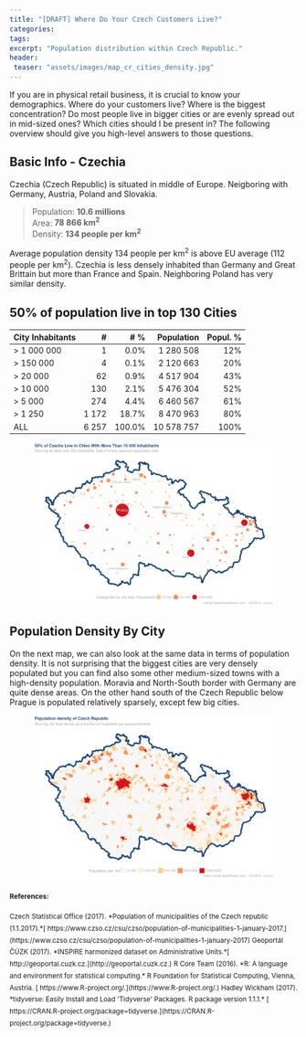```yaml
---
title: "[DRAFT] Where Do Your Czech Customers Live?"
categories:
tags:
excerpt: "Population distribution within Czech Republic."
header:
 teaser: "assets/images/map_cr_cities_density.jpg"
---
```

If you are in physical retail business, it is crucial to know your demographics. Where do your customers live? Where is the biggest concentration? Do most people live in bigger cities or are evenly spread out in mid-sized ones? Which cities should I be present in? The following overview should give you high-level answers to those questions.

## Basic Info - Czechia
Czechia (Czech Republic) is situated in middle of Europe. Neigboring with Germany, Austria, Poland and Slovakia.

> Population: **10.6 millions**  
> Area: **78 866 km<sup>2</sup>**  
> Density: **134 people per km<sup>2</sup>**

Average population density 134 people per km<sup>2</sup> is above EU average (112 people per km<sup>2</sup>). Czechia is less densely inhabited than Germany and Great Brittain but more than France and Spain. Neighboring Poland has very similar density.

## 50% of population live in top 130 Cities

| City Inhabitants | #      | # % | Population | Popul. %  |
|--------|-----:| ------:|----------:|-------:|
| > 1 000 000  | 1     | 0.0%  | 1 280 508  | 12%  | 
| > 150 000    | 4     | 0.1%  | 2 120 663  | 20%  | 
| > 20 000     | 62    | 0.9%  | 4 517 904  | 43%  |
| > 10 000     | 130   | 2.1%  | 5 476 304  | 52%  |
| > 5 000      | 274   | 4.4%  | 6 460 567  | 61%  |
| > 1 250      | 1 172 |18.7%  | 8 470 963  | 80%  |
| ALL           | 6 257 |100.0% |10 578 757  | 100% |

<figure>
    <a href="/assets/images/map_cr_cities_bubbles.jpg"><img src="/assets/images/map_cr_cities_bubbles.jpg"></a>
    <figcaption></figcaption>
</figure>

## Population Density By City
On the next map, we can also look at the same data in terms of population density. It is not surprising that the biggest cities are very densely populated but you can find also some other medium-sized towns with a high-density population. Moravia and North-South border with Germany are quite dense areas. On the other hand south of the Czech Republic below Prague is populated relatively sparsely, except few big cities.

<figure>
    <a href="/assets/images/map_cr_cities_density.jpg"><img src="/assets/images/map_cr_cities_density.jpg"></a>
    <figcaption></figcaption>
</figure>

<sub>**References:**</sub>

<sub>
Czech Statistical Office (2017). *Population of municipalities of the Czech republic (1.1.2017).*[ https://www.czso.cz/csu/czso/population-of-municipalities-1-january-2017.](https://www.czso.cz/csu/czso/population-of-municipalities-1-january-2017)
</sub>

<sub>
Geoportál ČÚZK (2017). *INSPIRE harmonized dataset on Administrative Units.*[ http://geoportal.cuzk.cz.](http://geoportal.cuzk.cz.) 
</sub>

<sub>
R Core Team (2016). *R: A language and environment for statistical computing.* R Foundation for Statistical Computing, Vienna, Austria. [ https://www.R-project.org/.](https://www.R-project.org/.) 
</sub>

<sub>
Hadley Wickham (2017). *tidyverse: Easily Install and Load 'Tidyverse' Packages. R package version 1.1.1.*  [ https://CRAN.R-project.org/package=tidyverse.](https://CRAN.R-project.org/package=tidyverse.) 
</sub>


